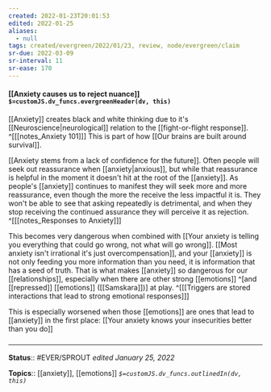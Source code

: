 ```yaml
---
created: 2022-01-23T20:01:53 
edited: 2022-01-25
aliases:
  - null
tags: created/evergreen/2022/01/23, review, node/evergreen/claim
sr-due: 2022-03-09
sr-interval: 11
sr-ease: 170
---
```


#### [[Anxiety causes us to reject nuance]] `$=customJS.dv_funcs.evergreenHeader(dv, this)`

[[Anxiety]] creates black and white thinking due to it's [[Neuroscience|neurological]] relation to the [[fight-or-flight response]].
^[[[notes_Anxiety 101]]]
This is part of how [[Our brains are built around survival]].

[[Anxiety stems from a lack of confidence for the future]].
Often people will seek out reassurance when [[anxiety|anxious]], but while that reassurance is helpful in the moment it doesn't hit at the root of the [[anxiety]]. As people's [[anxiety]] continues to manifest they will seek more and more reassurance, even though the more the receive the less impactful it is. They won't be able to see that asking repeatedly is detrimental, and when they stop receiving the continued assurance they will perceive it as rejection.
^[[[notes_Responses to Anxiety]]]

This becomes very dangerous when combined with
[[Your anxiety is telling you everything that could go wrong, not what will go wrong]].
[[Most anxiety isn't irrational it's just overcompensation]], and
your [[anxiety]] is not only feeding you more information than you need,
it is information that has a seed of truth.
That is what makes [[anxiety]] so dangerous for our [[relationships]],
especially when there are other strong [[emotions]] 
^[and [[repressed]] [[emotions]] ([[Samskara]])]
at play.
^[[[Triggers are stored interactions that lead to strong emotional responses]]]

This is especially worsened when those [[emotions]] are ones that lead to [[anxiety]] in the first place:
[[Your anxiety knows your insecurities better than you do]]

### <hr class="footnote"/>

**Status**:: #EVER/SPROUT
*edited January 25, 2022*

**Topics**:: [[anxiety]], [[emotions]] 
*`$=customJS.dv_funcs.outlinedIn(dv, this)`*
